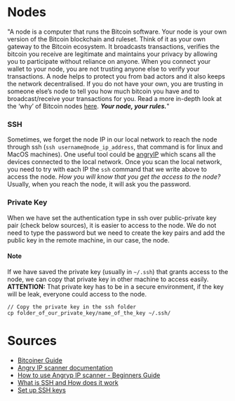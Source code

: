 # Nodes
"A node is a computer that runs the Bitcoin software. Your node is your own version of the Bitcoin blockchain and ruleset. Think of it as your own gateway to the Bitcoin ecosystem. It broadcasts transactions, verifies the bitcoin you receive are legitimate and maintains your privacy by allowing you to participate without reliance on anyone. When you connect your wallet to your node, you are not trusting anyone else to verify your transactions.
A node helps to protect you from bad actors and it also keeps the network decentralised. If you do not have your own, you are trusting in someone else’s node to tell you how much bitcoin you have and to broadcast/receive your transactions for you. Read a more in-depth look at the ‘why’ of Bitcoin nodes [here](https://armantheparman.com/why-should-you-run-your-own-bitcoin-node/).
**_Your node, your rules._**"

### SSH
Sometimes, we forget the node IP in our local network to reach the node through ssh (`ssh username@node_ip_address`, that command is for linux and MacOS machines). One useful tool could be [angryIP](https://angryip.org/) which  scans all the devices connected to the local network. Once you scan the local network, you need to try with each IP the `ssh` command that we write above to access the node. _How you will know that you get the access to the node?_ Usually, when you reach the node, it will ask you the password.

### Private Key
When we have set the authentication type in ssh over public-private key pair (check below sources), it is easier to access to the node. We do not need to type the password but we need to create the key pairs and add the public key in the remote machine, in our case, the node.
#### Note
If we have saved the private key (usually in `~/.ssh`) that grants access to the node, we can copy that private key in other machine to access easily. __ATTENTION:__ That private key has to be in a secure environment, if the key will be leak, everyone could access to the node.
```
// Copy the private key in the ssh folder
cp folder_of_our_private_key/name_of_the_key ~/.ssh/
```

# Sources
- [Bitcoiner Guide](https://bitcoiner.guide/node/)
- [Angry IP scanner documentation](https://angryip.org/documentation/)
- [How to use Angryp IP scanner - Beginners Guide](https://techwiser.com/use-angry-ip-scanner/)
- [What is SSH and How does it work](https://geekflare.com/understanding-ssh/)
- [Set up SSH keys](https://www.digitalocean.com/community/tutorials/how-to-set-up-ssh-keys-2)
